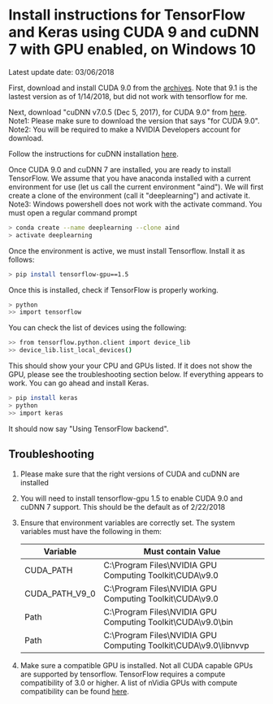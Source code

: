 # Install instructions for TensorFlow and Keras using CUDA 9 and cuDNN 7 with GPU enabled, on Windows 10

Latest update date: 03/06/2018

First, download and install CUDA 9.0 from the [archives](https://developer.nvidia.com/cuda-toolkit-archive). Note that 9.1 is the lastest version as of 1/14/2018, but did not work with tensorflow for me.

Next, download "cuDNN v7.0.5 (Dec 5, 2017), for CUDA 9.0" from [here](https://developer.nvidia.com/rdp/cudnn-download).   Note1: Please make sure to download the version that says "for CUDA 9.0".   Note2: You will be required to make a NVIDIA Developers account for download.

Follow the instructions for cuDNN installation [here](http://docs.nvidia.com/deeplearning/sdk/cudnn-install/index.html#installwindows).

Once CUDA 9.0 and cuDNN 7 are installed, you are ready to install TensorFlow. We assume that you have anaconda installed with a current environment for use (let us call the current environment "aind"). We will first create a clone of the environment (call it "deeplearning") and activate it. Note3: Windows powershell does not work with the activate command. You must open a regular command prompt

```sh
> conda create --name deeplearning --clone aind
> activate deeplearning
```

Once the environment is active, we must install Tensorflow. Install it as follows:
```sh
> pip install tensorflow-gpu==1.5
```

Once this is installed, check if TensorFlow is properly working.
```sh
> python
>> import tensorflow
```

You can check the list of devices using the following:

```sh
>> from tensorflow.python.client import device_lib
>> device_lib.list_local_devices()
```

This should show your your CPU and GPUs listed. If it does not show the GPU, please see the troubleshooting section below. If everything appears to work. You can go ahead and install Keras.
```sh
> pip install keras
> python
>> import keras
```
It should now say "Using TensorFlow backend".



## Troubleshooting
1. Please make sure that the right versions of CUDA and cuDNN are installed
2. You will need to install tensorflow-gpu 1.5 to enable CUDA 9.0 and cuDNN 7 support. This should be the default as of 2/22/2018
3. Ensure that environment variables are correctly set. The system variables must have the following in them:

    | Variable | Must contain Value|
    | --- | --- |
    |CUDA_PATH| C:\Program Files\NVIDIA GPU Computing Toolkit\CUDA\v9.0 |
    |CUDA_PATH_V9_0 | C:\Program Files\NVIDIA GPU Computing Toolkit\CUDA\v9.0|
    | Path | C:\Program Files\NVIDIA GPU Computing Toolkit\CUDA\v9.0\bin |
    |Path | C:\Program Files\NVIDIA GPU Computing Toolkit\CUDA\v9.0\libnvvp|
4. Make sure a compatible GPU is installed. Not all CUDA capable GPUs are supported by tensorflow. TensorFlow requires a compute compatibility of 3.0 or higher. A list of nVidia GPUs with compute compatibility can be found [here](https://developer.nvidia.com/cuda-gpus/).
